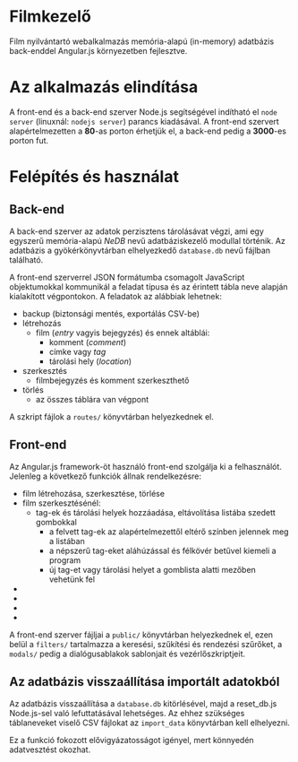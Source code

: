 ﻿Filmkezelő
==========

Film nyilvántartó webalkalmazás memória-alapú (in-memory) adatbázis back-enddel Angular.js környezetben fejlesztve.

# Az alkalmazás elindítása

A front-end és a back-end szerver Node.js segítségével indítható el `node server` (linuxnál: `nodejs server`) parancs kiadásával. A front-end szervert alapértelmezetten a **80**-as porton érhetjük el, a back-end pedig a **3000**-es porton fut.

# Felépítés és használat

## Back-end

A back-end szerver az adatok perzisztens tárolásávat végzi, ami egy egyszerű memória-alapú *NeDB* nevű adatbáziskezelő modullal történik. Az adatbázis a gyökérkönyvtárban elhelyezkedő `database.db` nevű fájlban található.

A front-end szerverrel JSON formátumba csomagolt JavaScript objektumokkal kommunikál a feladat típusa és az érintett tábla neve alapján kialakított végpontokon. A feladatok az alábbiak lehetnek:
+ backup (biztonsági mentés, exportálás CSV-be)
+ létrehozás
	* film (*entry* vagyis bejegyzés) és ennek altáblái:
		- komment (*comment*)
		- címke vagy *tag*
		- tárolási hely (*location*)
+ szerkesztés
	* filmbejegyzés és komment szerkeszthető
+ törlés
	* az összes táblára van végpont

A szkript fájlok a `routes/` könyvtárban helyezkednek el. 

## Front-end

Az Angular.js framework-öt használó front-end szolgálja ki a felhasználót. Jelenleg a következő funkciók állnak rendelkezésre:
+ film létrehozása, szerkesztése, törlése
+ film szerkesztésénél:
	* tag-ek és tárolási helyek hozzáadása, eltávolítása listába szedett gombokkal
		- a felvett tag-ek az alapértelmezettől eltérő színben jelennek meg a listában
		- a népszerű tag-eket aláhúzással és félkövér betűvel kiemeli a program
		- új tag-et vagy tárolási helyet a gomblista alatti mezőben vehetünk fel
+
+
+
+

A front-end szerver fájljai a `public/` könyvtárban helyezkednek el, ezen belül a `filters/` tartalmazza a keresési, szűkítési és rendezési szűrőket, a `modals/` pedig a dialógusablakok sablonjait és vezérlőszkriptjeit. 

## Az adatbázis visszaállítása importált adatokból

Az adatbázis visszaállítása a `database.db` kitörlésével, majd a reset_db.js Node.js-sel való lefuttatásával lehetséges. Az ehhez szükséges táblaneveket viselő CSV fájlokat az `import_data` könyvtárban kell elhelyezni.

Ez a funkció fokozott elővigyázatosságot igényel, mert könnyedén adatvesztést okozhat.